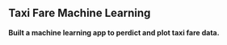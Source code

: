## Taxi Fare Machine Learning

**Built a machine learning app to perdict and plot taxi fare data.**
